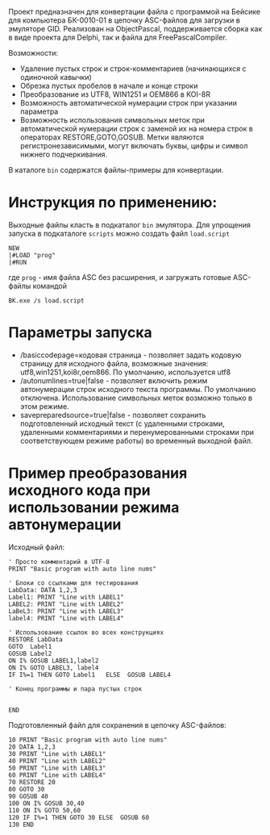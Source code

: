 Проект предназначен для конвертации файла с программой на Бейсике для
компьютера БК-0010-01 в цепочку ASC-файлов для загрузки в эмуляторе GID.
Реализован на ObjectPascal, поддерживается сборка как в виде проекта
для Delphi, так и файла для FreePascalCompiler.

Возможности:
* Удаление пустых строк и строк-комментариев (начинающихся с одиночной кавычки)
* Обрезка пустых пробелов в начале и конце строки
* Преобразование из UTF8, WIN1251 и OEM866 в KOI-8R
* Возможность автоматической нумерации строк при указании параметра
* Возможность использования символьных меток при автоматической нумерации
строк с заменой их на номера строк в операторах RESTORE,GOTO,GOSUB.
Метки являются регистронезависимыми, могут включать буквы, цифры и
символ нижнего подчеркивания.

В каталоге `bin` содержатся файлы-примеры для конвертации.

# Инструкция по применению:

Выходные файлы класть в подкаталог `bin` эмулятора. Для упрощения запуска
в подкаталоге `scripts` можно создать файл `load.script`

```
NEW
|#LOAD "prog"
|#RUN
```
где `prog` - имя файла ASC без расширения, и загружать готовые ASC-файлы командой 

`BK.exe /s load.script`
 
# Параметры запуска

* /basiccodepage=кодовая страница - позволяет задать кодовую страницу для
исходного файла, возможные значения: utf8,win1251,koi8r,oem866. По умолчанию,
используется utf8
* /autonumlines=true|false - позволяет включить режим автонумерации строк
исходного текста программы. По умолчанию отключена. Использование символьных
меток возможно только в этом режиме.
* savepreparedsource=true|false - позволяет сохранить подготовленный исходный
текст (с удаленными строками, удаленными комментариями и перенумерованными
строками при соответствующем режиме работы) во временный выходной файл.

# Пример преобразования исходного кода при использовании режима автонумерации

Исходный файл:
``` BASIC
' Просто комментарий в UTF-8
PRINT "Basic program with auto line nums"

' Блоки со ссылками для тестирования
LabData: DATA 1,2,3
Label1: PRINT "Line with LABEL1"
LABEL2: PRINT "Line with LABEL2"
LaBeL3: PRINT "Line with LABEL3"
label4: PRINT "Line with LABEL4"

' Использование ссылок во всех конструкциях
RESTORE LabData
GOTO  Label1
GOSUB Label2
ON I% GOSUB LABEL1,label2
ON I% GOTO LABEL3, label4
IF I%=1 THEN GOTO Label1   ELSE  GOSUB LABEL4

' Конец программы и пара пустых строк


END
```

Подготовленный файл для сохранения в цепочку ASC-файлов:
``` BASIC
10 PRINT "Basic program with auto line nums"
20 DATA 1,2,3
30 PRINT "Line with LABEL1"
40 PRINT "Line with LABEL2"
50 PRINT "Line with LABEL3"
60 PRINT "Line with LABEL4"
70 RESTORE 20
80 GOTO 30
90 GOSUB 40
100 ON I% GOSUB 30,40
110 ON I% GOTO 50,60
120 IF I%=1 THEN GOTO 30 ELSE  GOSUB 60
130 END
```
